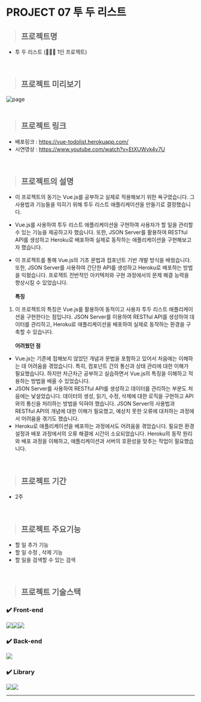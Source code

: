 # PROJECT 07 투 두 리스트

> ## **프로젝트명**

- 투 두 리스트 (👨🏻‍💻 1인 프로젝트)

<br/>

> ## **프로젝트 미리보기**

<img src="https://github.com/NuyHesHUB/project01_suwon/assets/115362203/18300cc4-388d-4048-b68b-f6580db21cc2" alt="page"/>

<br/>
<br/>

> ## **프로젝트 링크**
 
- 배포링크 : <https://vue-todolist.herokuapp.com/>
- 시연영상 : <https://www.youtube.com/watch?v=EtXUWvk4v7U>

<br/>

> ## **프로젝트의 설명**

- 이 프로젝트의 동기는 Vue.js를 공부하고 실제로 적용해보기 위한 욕구였습니다. 그 사용법과 기능들을 익히기 위해 투두 리스트 애플리케이션을 만들기로 결정했습니다.
- Vue.js를 사용하여 투두 리스트 애플리케이션을 구현하여 사용자가 할 일을 관리할 수 있는 기능을 제공하고자 했습니다. 또한, JSON Server를 활용하여 RESTful API를 생성하고 Heroku로 배포하여 실제로 동작하는 애플리케이션을 구현해보고자 했습니다.

- 이 프로젝트를 통해 Vue.js의 기초 문법과 컴포넌트 기반 개발 방식을 배웠습니다. 또한, JSON Server를 사용하여 간단한 API를 생성하고 Heroku로 배포하는 방법을 익혔습니다. 프로젝트 전반적인 아키텍처와 구현 과정에서의 문제 해결 능력을 향상시킬 수 있었습니다.<br/><br/>
**특징** <br/>
1) 이 프로젝트의 특징은 Vue.js를 활용하여 동적이고 사용자 투두 리스트 애플리케이션을 구현한다는 점입니다. JSON Server를 이용하여 RESTful API를 생성하여 데이터를 관리하고, Heroku로 애플리케이션을 배포하여 실제로 동작하는 환경을 구축할 수 있습니다. <br/><br/>
**어려웠던 점** <br/>
- Vue.js는 기존에 접해보지 않았던 개념과 문법을 포함하고 있어서 처음에는 이해하는 데 어려움을 겪었습니다. 특히, 컴포넌트 간의 통신과 상태 관리에 대한 이해가 필요했습니다. 하지만 차근차근 공부하고 실습하면서 Vue.js의 특징을 이해하고 적용하는 방법을 배울 수 있었습니다.
- JSON Server를 사용하여 RESTful API를 생성하고 데이터를 관리하는 부분도 처음에는 낯설었습니다. 데이터의 생성, 읽기, 수정, 삭제에 대한 로직을 구현하고 API와의 통신을 처리하는 방법을 익혀야 했습니다. JSON Server의 사용법과 RESTful API의 개념에 대한 이해가 필요했고, 예상치 못한 오류에 대처하는 과정에서 어려움을 겪기도 했습니다.
- Heroku로 애플리케이션을 배포하는 과정에서도 어려움을 겪었습니다. 필요한 환경 설정과 배포 과정에서의 오류 해결에 시간이 소요되었습니다. Heroku의 동작 원리와 배포 과정을 이해하고, 애플리케이션과 서버의 호환성을 맞추는 작업이 필요했습니다.
<br/>

> ## **프로젝트 기간**

- 2주

<br/>

> ## **프로젝트 주요기능**

- 할 일 추가 기능
- 할 일 수정 , 삭제 기능
- 할 일을 검색할 수 있는 검색

<br/>

> ## **프로젝트 기술스택**

### ✔️ Front-end

<img src="https://img.shields.io/badge/html5-E34F26?style=for-the-badge&logo=html5&logoColor=white"><img src="https://img.shields.io/badge/css-1572B6?style=for-the-badge&logo=css3&logoColor=white"><img src="https://img.shields.io/badge/vue.js-4FC08D?style=for-the-badge&logo=vuedotjs&logoColor=white">

### ✔️ Back-end

<img src="https://img.shields.io/badge/heroku-430098?style=for-the-badge&logo=heroku&logoColor=white">


### ✔️ Library
<img src="https://img.shields.io/badge/axios-5A29E4?style=for-the-badge&logo=axios&logoColor=white"><img src="https://img.shields.io/badge/json_server-000000?style=for-the-badge&logo=json&logoColor=white">

<hr/>



